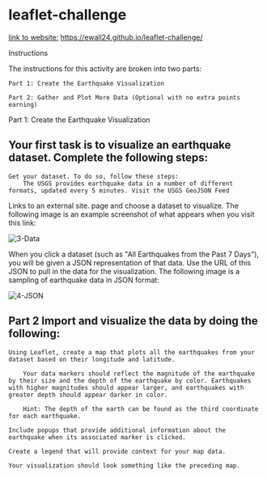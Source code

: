 # leaflet-challenge      

<u>link to website:</u> 
https://ewall24.github.io/leaflet-challenge/

Instructions

The instructions for this activity are broken into two parts:

    Part 1: Create the Earthquake Visualization

    Part 2: Gather and Plot More Data (Optional with no extra points earning)

Part 1: Create the Earthquake Visualization 

## Your first task is to visualize an earthquake dataset. Complete the following steps:

    Get your dataset. To do so, follow these steps:
        The USGS provides earthquake data in a number of different formats, updated every 5 minutes. Visit the USGS GeoJSON Feed 

Links to an external site. page and choose a dataset to visualize. The following image is an example screenshot of what appears when you visit this link:

![3-Data](https://github.com/user-attachments/assets/026672da-1c2e-4aa1-a806-58569c3f2cd5) 

When you click a dataset (such as "All Earthquakes from the Past 7 Days"), you will be given a JSON representation of that data. Use the URL of this JSON to pull in the data for the visualization. The following image is a sampling of earthquake data in JSON format: 

![4-JSON](https://github.com/user-attachments/assets/ed76d417-5578-481b-b520-2e05b1c7b533)



## Part 2 Import and visualize the data by doing the following:

    Using Leaflet, create a map that plots all the earthquakes from your dataset based on their longitude and latitude.

        Your data markers should reflect the magnitude of the earthquake by their size and the depth of the earthquake by color. Earthquakes with higher magnitudes should appear larger, and earthquakes with greater depth should appear darker in color.

        Hint: The depth of the earth can be found as the third coordinate for each earthquake.

    Include popups that provide additional information about the earthquake when its associated marker is clicked.

    Create a legend that will provide context for your map data.

    Your visualization should look something like the preceding map.







